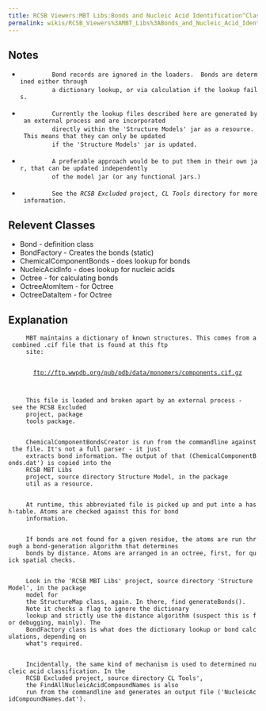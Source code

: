 ```yaml
---
title: RCSB Viewers:MBT Libs:Bonds and Nucleic Acid Identification^Classification
permalink: wikis/RCSB_Viewers%3AMBT_Libs%3ABonds_and_Nucleic_Acid_Identification%5EClassification
---
```


Notes
-----

-   `         Bond records are ignored in the loaders.  Bonds are determined either through`  
    `         a dictionary lookup, or via calculation if the lookup fails.`  
    `       `
-   `         Currently the lookup files described here are generated by an external process and are incorporated`  
    `         directly within the 'Structure Models' jar as a resource.  This means that they can only be updated`  
    `         if the 'Structure Models' jar is updated.`  
    `       `
-   `         A preferable approach would be to put them in their own jar, that can be updated independently`  
    `         of the model jar (or any functional jars.)`  
    `       `
-   `         See the `<em>`RCSB Excluded`</em>` project, `<em>`CL Tools`</em>` directory for more information.`

Relevent Classes
----------------

-   Bond - definition class
-   BondFactory - Creates the bonds (static)
-   ChemicalComponentBonds - does lookup for bonds
-   NucleicAcidInfo - does lookup for nucleic acids
-   Octree - for calculating bonds
-   OctreeAtomItem - for Octree
-   OctreeDataItem - for Octree

Explanation
-----------

`     MBT maintains a dictionary of known structures. This comes from a combined .cif file that is found at this ftp`  
`     site:`  
`   `

`       `[`ftp://ftp.wwpdb.org/pub/pdb/data/monomers/components.cif.gz`](ftp://ftp.wwpdb.org/pub/pdb/data/monomers/components.cif.gz)  

`   `

`     This file is loaded and broken apart by an external process - see the `<span class="projectname">`RCSB Excluded`</span>` `  
`     project, package`  
`     `<span class="packagename">`tools`</span>` package.`  
`   `

`     `<span class="classname">`ChemicalComponentBondsCreator`</span>` is run from the commandline against the file. It's not a full parser - it just`  
`     extracts bond information. The output of that (ChemicalComponentBonds.dat') is copied into the`  
`     `<span class="projectname">`RCSB MBT Libs`</span>  
`     project, source directory `<span class="foldername">`Structure Model`</span>`, in the package`  
`     `<span class="packagename">`util`</span>` as a resource.`  
`   `

`     At runtime, this abbreviated file is picked up and put into a hash-table. Atoms are checked against this for bond`  
`     information.`  
`   `

`     If bonds are not found for a given residue, the atoms are run through a bond-generation algorithm that determines`  
`     bonds by distance. Atoms are arranged in an octree, first, for quick spatial checks.`  
`   `

`     Look in the 'RCSB MBT Libs' project, source directory 'Structure Model', in the package`  
`     `<span class="packagename">`model`</span>` for`  
`     the `<span class="classname">`StructureMap`</span>` class, again. In there, find `<span class="method">`generateBonds()`</span>`.`  
`     Note it checks a flag to ignore the dictionary`  
`     lookup and strictly use the distance algorithm (suspect this is for debugging, mainly). The`  
`     `<span class="classname">`BondFactory`</span>` class is what does the dictionary lookup or bond calculations, depending on`  
`     what's required.`  
`   `

`     Incidentally, the same kind of mechanism is used to determined nucleic acid classification. In the `  
`     `<span classname="projectname">`RCSB Excluded`</span>` project, source directory `<span class="foldername">`CL Tools'`</span>`,`  
`     the `<span class="classname">`FindAllNucleicAcidCompoundNames`</span>` is also`  
`     run from the commandline and generates an output file ('NucleicAcidCompoundNames.dat').`  
`   `
